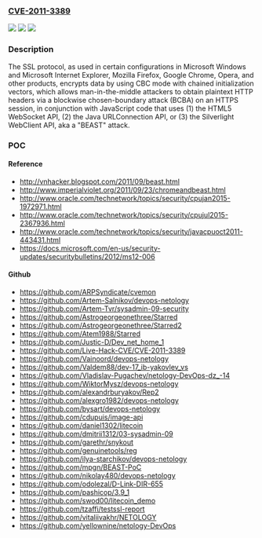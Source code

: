 ### [CVE-2011-3389](https://cve.mitre.org/cgi-bin/cvename.cgi?name=CVE-2011-3389)
![](https://img.shields.io/static/v1?label=Product&message=n%2Fa&color=blue)
![](https://img.shields.io/static/v1?label=Version&message=n%2Fa&color=blue)
![](https://img.shields.io/static/v1?label=Vulnerability&message=n%2Fa&color=brighgreen)

### Description

The SSL protocol, as used in certain configurations in Microsoft Windows and Microsoft Internet Explorer, Mozilla Firefox, Google Chrome, Opera, and other products, encrypts data by using CBC mode with chained initialization vectors, which allows man-in-the-middle attackers to obtain plaintext HTTP headers via a blockwise chosen-boundary attack (BCBA) on an HTTPS session, in conjunction with JavaScript code that uses (1) the HTML5 WebSocket API, (2) the Java URLConnection API, or (3) the Silverlight WebClient API, aka a "BEAST" attack.

### POC

#### Reference
- http://vnhacker.blogspot.com/2011/09/beast.html
- http://www.imperialviolet.org/2011/09/23/chromeandbeast.html
- http://www.oracle.com/technetwork/topics/security/cpujan2015-1972971.html
- http://www.oracle.com/technetwork/topics/security/cpujul2015-2367936.html
- http://www.oracle.com/technetwork/topics/security/javacpuoct2011-443431.html
- https://docs.microsoft.com/en-us/security-updates/securitybulletins/2012/ms12-006

#### Github
- https://github.com/ARPSyndicate/cvemon
- https://github.com/Artem-Salnikov/devops-netology
- https://github.com/Artem-Tvr/sysadmin-09-security
- https://github.com/Astrogeorgeonethree/Starred
- https://github.com/Astrogeorgeonethree/Starred2
- https://github.com/Atem1988/Starred
- https://github.com/Justic-D/Dev_net_home_1
- https://github.com/Live-Hack-CVE/CVE-2011-3389
- https://github.com/Vainoord/devops-netology
- https://github.com/Valdem88/dev-17_ib-yakovlev_vs
- https://github.com/Vladislav-Pugachev/netology-DevOps-dz_-14
- https://github.com/WiktorMysz/devops-netology
- https://github.com/alexandrburyakov/Rep2
- https://github.com/alexgro1982/devops-netology
- https://github.com/bysart/devops-netology
- https://github.com/cdupuis/image-api
- https://github.com/daniel1302/litecoin
- https://github.com/dmitrii1312/03-sysadmin-09
- https://github.com/garethr/snykout
- https://github.com/genuinetools/reg
- https://github.com/ilya-starchikov/devops-netology
- https://github.com/mpgn/BEAST-PoC
- https://github.com/nikolay480/devops-netology
- https://github.com/odolezal/D-Link-DIR-655
- https://github.com/pashicop/3.9_1
- https://github.com/swod00/litecoin_demo
- https://github.com/tzaffi/testssl-report
- https://github.com/vitaliivakhr/NETOLOGY
- https://github.com/yellownine/netology-DevOps

